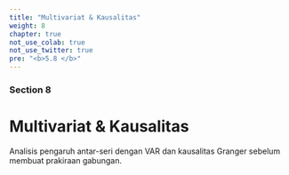 ```yaml
---
title: "Multivariat & Kausalitas"
weight: 8
chapter: true
not_use_colab: true
not_use_twitter: true
pre: "<b>5.8 </b>"
---
```


### Section 8
# Multivariat & Kausalitas

Analisis pengaruh antar-seri dengan VAR dan kausalitas Granger sebelum membuat prakiraan gabungan.
